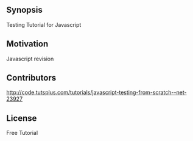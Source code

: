 ## Synopsis

Testing Tutorial for Javascript 


## Motivation

 Javascript revision


## Contributors

http://code.tutsplus.com/tutorials/javascript-testing-from-scratch--net-23927

## License

Free Tutorial
